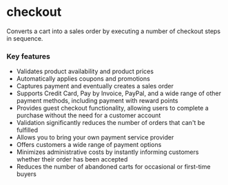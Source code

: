 # checkout

Converts a cart into a sales order by executing a number of checkout steps in sequence.

### Key features
* Validates product availability and product prices  
* Automatically applies coupons and promotions  
* Captures payment and eventually creates a sales order  
* Supports Credit Card, Pay by Invoice, PayPal, and a wide range of other payment methods, including payment with reward points  
* Provides guest checkout functionality, allowing users to complete a purchase without the need for a customer account  
* Validation significantly reduces the number of orders that can't be fulfilled  
* Allows you to bring your own payment service provider  
* Offers customers a wide range of payment options  
* Minimizes administrative costs by instantly informing customers whether their order has been accepted  
* Reduces the number of abandoned carts for occasional or first-time buyers  
